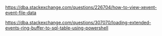 https://dba.stackexchange.com/questions/226704/how-to-view-xevent-event-file-data
  
https://dba.stackexchange.com/questions/307070/loading-extended-events-ring-buffer-to-sql-table-using-powershell  

